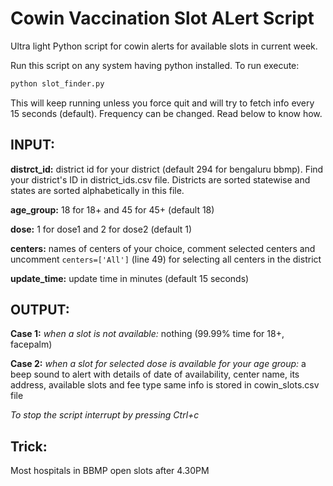 # Cowin Vaccination Slot ALert Script
Ultra light Python script for cowin alerts for available slots in current week.

Run this script on any system having python installed.
To run execute: 

```bash
python slot_finder.py
```

This will keep running unless you force quit and will try to fetch info every 15 seconds (default). Frequency can be changed. Read below to know how.

## INPUT: 
**distrct_id:** district id for your district (default 294 for bengaluru bbmp). Find your district's ID in district_ids.csv file. Districts are sorted statewise and states are sorted alphabetically in this file.

**age_group:** 18 for 18+ and 45 for 45+ (default 18)

**dose:** 1 for dose1 and 2 for dose2 (default 1)

**centers:** names of centers of your choice, comment selected centers and uncomment ```centers=['All']``` (line 49) for selecting all centers in the district

**update_time:** update time in minutes (default 15 seconds)

## OUTPUT: 
**Case 1:** *when a slot is not available:* 
nothing (99.99% time for 18+, facepalm)

**Case 2:** *when a slot for selected dose is available for your age group:* 
a beep sound to alert with details of date of availability, 
center name, its address, available slots and fee type
same info is stored in cowin_slots.csv file

*To stop the script interrupt by pressing Ctrl+c*

## Trick: 
Most hospitals in BBMP open slots after 4.30PM
